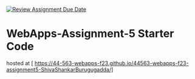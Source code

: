 [![Review Assignment Due Date](https://classroom.github.com/assets/deadline-readme-button-24ddc0f5d75046c5622901739e7c5dd533143b0c8e959d652212380cedb1ea36.svg)](https://classroom.github.com/a/7kKA03Up)
# WebApps-Assignment-5 Starter Code


hosted at [ https://44-563-webapps-f23.github.io/44563-webapps-f23-assignment5-ShivaShankarBurugugadda/]
